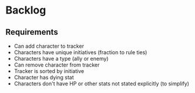 # Backlog
## Requirements
 - Can add character to tracker
 - Characters have unique initiatives (fraction to rule ties)
 - Characters have a type (ally or enemy)
 - Can remove character from tracker
 - Tracker is sorted by initiative
 - Character has dying stat
 - Characters don't have HP or other stats not stated explicitly (to simplify)